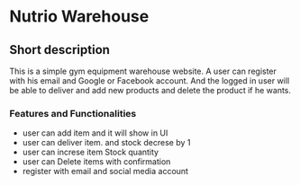 # Nutrio Warehouse

## Short description
This is a simple gym equipment warehouse website.
A user can register with his email and Google or Facebook account.
And the logged in user will be able to deliver and  add new products and delete the product if he wants.

###  Features and Functionalities
- user can add item and it will show in UI
- user can deliver item. and stock decrese by 1
- user can increse item Stock quantity
- user can Delete items with confirmation
- register with email and social media account
